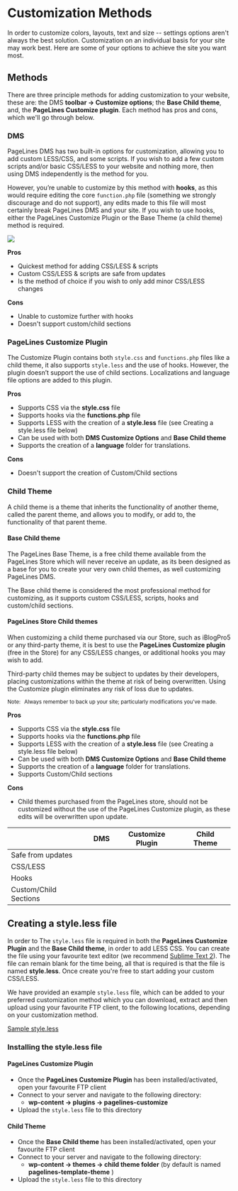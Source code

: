 # Customization Methods #

In order to customize colors, layouts, text and size -- settings options aren't always the best solution.  Customization on an individual basis for your site may work best.  Here are some of your options to achieve the site you want most.

## Methods ##

There are three principle methods for adding customization to your website, these are: the DMS **toolbar → Customize options**; the **Base Child theme**, and, the **PageLines Customize plugin**. Each method has pros and cons, which we'll go through below.

### DMS ###

PageLines DMS has two built-in options for customization, allowing you to add custom LESS/CSS, and some scripts. If you wish to add a few custom scripts and/or basic CSS/LESS to your website and nothing more, then using DMS independently is the method for you.

However, you’re unable to customize by this method with **hooks**, as this would require editing the core `function.php` file (something we strongly discourage and do not support), any edits made to this file will most certainly break PageLines DMS and your site. If you wish to use hooks, either the PageLines Customize Plugin or the Base Theme (a child theme) method is required.

![](https://raw.github.com/pagelines/Docs/master/gh-pages-template/public/img/dms-customize-editor.jpg)

**Pros**

* Quickest method for adding CSS/LESS & scripts
* Custom CSS/LESS & scripts are safe from updates
* Is the method of choice if you wish to only add minor CSS/LESS changes

**Cons**

* Unable to customize further with hooks
* Doesn't support custom/child sections

### PageLines Customize Plugin ###

The Customize Plugin contains both `style.css` and `functions.php` files like a child theme, it also supports `style.less` and the use of hooks. However, the plugin doesn’t support the use of child sections.  Localizations and language file options are added to this plugin.

**Pros**

* Supports CSS via the **style.css** file
* Supports hooks via the **functions.php** file
* Supports LESS with the creation of a **style.less** file (see Creating a style.less file below)
* Can be used with both **DMS Customize Options** and **Base Child theme**
* Supports the creation of a **language** folder for translations.

**Cons**

* Doesn't support the creation of Custom/Child sections

### Child Theme ###

A child theme is a theme that inherits the functionality of another theme, called the parent theme, and allows you to modify, or add to, the functionality of that parent theme.

#### Base Child theme ####

The PageLines Base Theme, is a free child theme available from the PageLines Store which will never receive an update, as its been designed as a base for you to create your very own child themes, as well customizing PageLines DMS.

The Base child theme is considered the most professional method for customizing, as it supports custom CSS/LESS, scripts, hooks and custom/child sections.

#### PageLines Store Child themes ####

When customizing a child theme purchased via our Store, such as iBlogPro5 or any third-party theme, it is best to use the **PageLines Customize plugin** (free in the Store) for any CSS/LESS changes, or additional hooks you may wish to add.

Third-party child themes may be subject to updates by their developers, placing customizations within the theme at risk of being overwritten.  Using the Customize plugin eliminates any risk of loss due to updates.

<p class="zmt zmb"><small><span class="label label-info" style="margin-right: 5px;">Note:</span> Always remember to back up your site; particularly modifications you've made.</small></p>

**Pros**

* Supports CSS via the **style.css** file
* Supports hooks via the **functions.php** file
* Supports LESS with the creation of a **style.less** file (see Creating a style.less file below)
* Can be used with both **DMS Customize Options** and **Base Child theme**
* Supports the creation of a **language** folder for translations.
* Supports Custom/Child sections

**Cons**

* Child themes purchased from the PageLines store, should not be customized without the use of the PageLines Customize plugin, as these edits will be overwritten upon update.

<table class="table table-striped table-bordered table-condensed">
	<thead>
		<tr>
			<th></th>
			<th>DMS</th>
			<th>Customize Plugin</th>
			<th>Child Theme</th>
		</tr>
	</thead>
	<tbody>
		<tr>
			<td>Safe from updates</td>
			<td class="center"><i class="icon-ok text-success"></i></td>
			<td class="center"><i class="icon-ok text-success"></i></td>
			<td class="center"><i class="icon-ok text-success"></i></td>
		</tr>
		<tr>
			<td>CSS/LESS</td>
			<td class="center"><i class="icon-ok text-success"></i></td>
			<td class="center"><i class="icon-ok text-success"></i></td>
			<td class="center"><i class="icon-ok text-success"></i></td>
		</tr>
		<tr>
			<td>Hooks</td>
			<td class="center"><i class="icon-remove text-error"></i></td>
			<td class="center"><i class="icon-ok text-success"></i></td>
			<td class="center"><i class="icon-ok text-success"></i></td>
		</tr>
		<tr>
			<td>Custom/Child Sections</td>
			<td class="center"><i class="icon-remove text-error"></i></td>
			<td class="center"><i class="icon-remove text-error"></i></td>
			<td class="center"><i class="icon-ok text-success"></i></td>
		</tr>
	</tbody>
</table>

## Creating a style.less file ##

In order to The `style.less` file is required in both the **PageLines Customize Plugin** and the **Base Child theme**, in order to add LESS CSS. You can create the file using your favourite text editor (we recommend [Sublime Text 2](http://www.sublimetext.com/2)). The file can remain blank for the time being, all that is required is that the file is named **style.less**. Once create you're free to start adding your custom CSS/LESS.

We have provided an example `style.less` file, which can be added to your preferred customization method which you can download, extract and then upload using your favourite FTP client, to the following locations, depending on your customization method.

<div class="center">
	<a href="https://dl.dropbox.com/s/zlu6s081lljcrr7/style.less.zip?dl=1" class="btn btn-large btn-primary"><i class="icon-download-alt"></i> Sample style.less</a>
</div>

### Installing the style.less file ###

#### PageLines Customize Plugin ####

* Once the **PageLines Customize Plugin** has been installed/activated, open your favourite FTP client
* Connect to your server and navigate to the following directory:
	+ **wp-content &rarr; plugins &rarr; pagelines-customize**
* Upload the `style.less` file to this directory

#### Child Theme ####

* Once the **Base Child theme** has been installed/activated, open your favourite FTP client
* Connect to your server and navigate to the following directory:
	+ **wp-content &rarr; themes &rarr; child theme folder** (by default is named **pagelines-template-theme** )
* Upload the `style.less` file to this directory